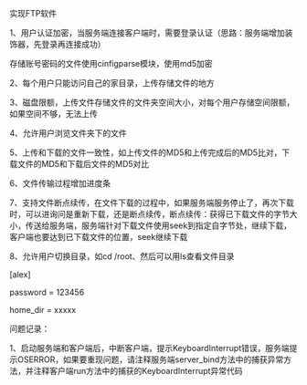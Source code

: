 实现FTP软件

1、用户认证加密，当服务端连接客户端时，需要登录认证（思路：服务端增加装饰器，先登录再连接成功）

存储账号密码的文件使用cinfigparse模块，使用md5加密

2、每个用户只能访问自己的家目录，上传存储文件的地方

3、磁盘限额，上传文件存储文件的文件夹空间大小，对每个用户存储空间限额，如果空间不够，无法上传

4、允许用户浏览文件夹下的文件

5、上传和下载的文件一致性，如上传文件的MD5和上传完成后的MD5比对，下载文件的MD5和下载后文件的MD5对比

6、文件传输过程增加进度条

7、支持文件断点续传，在文件下载的过程中，如果服务端服务停止了，再次下载时，可以进询问是重新下载，还是断点续传，断点续传：获得已下载文件的字节大小，传送给服务端，服务端针对下载文件使用seek到指定自字节处，继续下载，客户端也要达到已下载文件的位置，seek继续下载

8、允许用户切换目录，如cd /root、然后可以用ls查看文件目录

[alex]

password = 123456

home_dir = xxxxx



问题记录：

1、启动服务端和客户端后，中断客户端，提示KeyboardInterrupt错误，服务端提示OSERROR，如果要重现问题，请注释服务端server_bind方法中的捕获异常方法，并注释客户端run方法中的捕获的KeyboardInterrupt异常代码